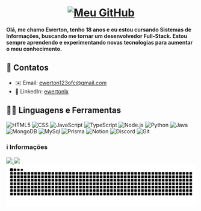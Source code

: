 <h1 align="center"><a href="https://git.io/typing-svg"><img src="https://readme-typing-svg.herokuapp.com?font=Poppins&weight=700&size=35&duration=4000&pause=1000&color=F7F7F7&background=0D1117&center=true&vCenter=true&random=true&width=600&height=60&lines=Bem-vindo(a)+ao+meu+GitHub+%F0%9F%91%8B;Desenvolvedor+Full-Stack+%F0%9F%92%BB;Apaixonado+por+Tecnologia+%E2%9C%A8;Construindo+projetos+incr%C3%ADveis+%E2%98%95%EF%B8%8F" alt="Meu GitHub" /></a></h1>

**Olá, me chamo Ewerton, tenho 18 anos e eu estou cursando Sistemas de Informações, buscando me tornar um desenvolvedor Full-Stack. Estou sempre aprendendo e experimentando novas tecnologias para aumentar o meu conhecimento.**

## 👤 Contatos
- ✉️ Email: [ewerton123ofc@gmail.com](mailto:ewerton123ofc@gmail.com)
- 💼 LinkedIn: [ewertonlx](https://www.linkedin.com/in/ewertonlx/)

## 👨‍💻 Linguagens e Ferramentas
![HTML5](https://img.shields.io/badge/-HTML5-000?&logo=html5&logoColor=E34F26)
![CSS](https://img.shields.io/badge/-CSS-000?&logo=css3&logoColor=1572B6)
![JavaScript](https://img.shields.io/badge/-JavaScript-000?&logo=JavaScript&logoColor=ddc508)
![TypeScript](https://img.shields.io/badge/-TypeScript-000?&logo=TypeScript&logoColor=007ACC)
![Node.js](https://img.shields.io/badge/-Node-000?&logo=node.js)
![Python](https://img.shields.io/badge/-Python-000?&logo=Python&logoColor=4B8BBE)
![Java](https://img.shields.io/badge/-Java-000?&logo=coffeescript&logoColor=f89820)
![MongoDB](https://img.shields.io/badge/-MongoDB-000?&logo=mongodb&logoColor=3fao37)
![MySql](https://img.shields.io/badge/-MySql-000?&logo=mysql)
![Prisma](https://img.shields.io/badge/-Prisma-000?&logo=prisma)
![Notion](https://img.shields.io/badge/-Notion-000?&logo=notion&logoColor=fff)
![Discord](https://img.shields.io/badge/-Discord-000?&logo=discord&logoColor=7289d9)
![Git](https://img.shields.io/badge/-Git-000?&logo=git&logoColor=F05032)
### ℹ️ Informações
<div>
<a href="https://www.github.com/ewertonlx">
<img height="180em" src="https://github-readme-stats.vercel.app/api?username=ewertonlx&show_icons=true&theme=github_dark"/>
<img height="180em" src="https://github-readme-stats.vercel.app/api/top-langs/?username=ewertonlx&hide_progress=true&theme=github_dark"/>
</div>

<picture align="center">
  <source media="(prefers-color-scheme: dark)" srcset="https://raw.githubusercontent.com/ewertonlx/ewertonlx/output/github-contribution-grid-snake-dark.svg">
  <source media="(prefers-color-scheme: light)" srcset="https://raw.githubusercontent.com/ewertonlx/ewertonlx/output/github-contribution-grid-snake-dark.svg">
  <img align="center" alt="github contribution grid snake animation" src="https://raw.githubusercontent.com/ewertonlx/ewertonlx/output/github-contribution-grid-snake.svg">
</picture>
